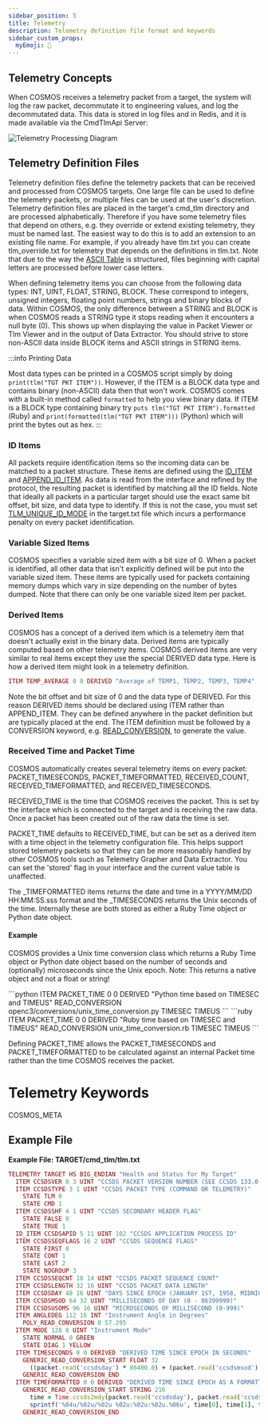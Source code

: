 ```yaml
---
sidebar_position: 5
title: Telemetry
description: Telemetry definition file format and keywords
sidebar_custom_props:
  myEmoji: 📡
---
```


<!-- Be sure to edit _telemetry.md because telemetry.md is a generated file -->

## Telemetry Concepts

When COSMOS receives a telemetry packet from a target, the system will log the raw packet, decommutate it to engineering values, and log the decommutated data. This data is stored in log files and in Redis, and it is made available via the CmdTlmApi Server:

![Telemetry Processing Diagram](/img/tlm-processing.png)

## Telemetry Definition Files

Telemetry definition files define the telemetry packets that can be received and processed from COSMOS targets. One large file can be used to define the telemetry packets, or multiple files can be used at the user's discretion. Telemetry definition files are placed in the target's cmd_tlm directory and are processed alphabetically. Therefore if you have some telemetry files that depend on others, e.g. they override or extend existing telemetry, they must be named last. The easiest way to do this is to add an extension to an existing file name. For example, if you already have tlm.txt you can create tlm_override.txt for telemetry that depends on the definitions in tlm.txt. Note that due to the way the [ASCII Table](http://www.asciitable.com/) is structured, files beginning with capital letters are processed before lower case letters.

When defining telemetry items you can choose from the following data types: INT, UINT, FLOAT, STRING, BLOCK. These correspond to integers, unsigned integers, floating point numbers, strings and binary blocks of data. Within COSMOS, the only difference between a STRING and BLOCK is when COSMOS reads a STRING type it stops reading when it encounters a null byte (0). This shows up when displaying the value in Packet Viewer or Tlm Viewer and in the output of Data Extractor. You should strive to store non-ASCII data inside BLOCK items and ASCII strings in STRING items.

:::info Printing Data

Most data types can be printed in a COSMOS script simply by doing <code>print(tlm("TGT PKT ITEM"))</code>. However, if the ITEM is a BLOCK data type and contains binary (non-ASCII) data then that won't work. COSMOS comes with a built-in method called <code>formatted</code> to help you view binary data. If ITEM is a BLOCK type containing binary try <code>puts tlm("TGT PKT ITEM").formatted</code> (Ruby) and <code>print(formatted(tlm("TGT PKT ITEM")))</code> (Python) which will print the bytes out as hex.
:::

### ID Items

All packets require identification items so the incoming data can be matched to a packet structure. These items are defined using the [ID_ITEM](telemetry.md#id_item) and [APPEND_ID_ITEM](telemetry.md#append_id_item). As data is read from the interface and refined by the protocol, the resulting packet is identified by matching all the ID fields. Note that ideally all packets in a particular target should use the exact same bit offset, bit size, and data type to identify. If this is not the case, you must set [TLM_UNIQUE_ID_MODE](target.md#tlm_unique_id_mode) in the target.txt file which incurs a performance penalty on every packet identification.

### Variable Sized Items

COSMOS specifies a variable sized item with a bit size of 0. When a packet is identified, all other data that isn't explicitly defined will be put into the variable sized item. These items are typically used for packets containing memory dumps which vary in size depending on the number of bytes dumped. Note that there can only be one variable sized item per packet.

### Derived Items

COSMOS has a concept of a derived item which is a telemetry item that doesn't actually exist in the binary data. Derived items are typically computed based on other telemetry items. COSMOS derived items are very similar to real items except they use the special DERIVED data type. Here is how a derived item might look in a telemetry definition.

```ruby
ITEM TEMP_AVERAGE 0 0 DERIVED "Average of TEMP1, TEMP2, TEMP3, TEMP4"
```

Note the bit offset and bit size of 0 and the data type of DERIVED. For this reason DERIVED items should be declared using ITEM rather than APPEND_ITEM. They can be defined anywhere in the packet definition but are typically placed at the end. The ITEM definition must be followed by a CONVERSION keyword, e.g. [READ_CONVERSION](telemetry.md#read_conversion), to generate the value.

### Received Time and Packet Time

COSMOS automatically creates several telemetry items on every packet: PACKET_TIMESECONDS, PACKET_TIMEFORMATTED, RECEIVED_COUNT, RECEIVED_TIMEFORMATTED, and RECEIVED_TIMESECONDS.

RECEIVED_TIME is the time that COSMOS receives the packet. This is set by the interface which is connected to the target and is receiving the raw data. Once a packet has been created out of the raw data the time is set.

PACKET_TIME defaults to RECEIVED_TIME, but can be set as a derived item with a time object in the telemetry configuration file. This helps support stored telemetry packets so that they can be more reasonably handled by other COSMOS tools such as Telemetry Grapher and Data Extractor. You can set the 'stored' flag in your interface and the current value table is unaffected.

The \_TIMEFORMATTED items returns the date and time in a YYYY/MM/DD HH:MM:SS.sss format and the \_TIMESECONDS returns the Unix seconds of the time. Internally these are both stored as either a Ruby Time object or Python date object.

#### Example

COSMOS provides a Unix time conversion class which returns a Ruby Time object or Python date object based on the number of seconds and (optionally) microseconds since the Unix epoch. Note: This returns a native object and not a float or string!

<Tabs groupId="script-language">
<TabItem value="python" label="Python">
```python
ITEM PACKET_TIME 0 0 DERIVED "Python time based on TIMESEC and TIMEUS"
    READ_CONVERSION openc3/conversions/unix_time_conversion.py TIMESEC TIMEUS
```
</TabItem>
<TabItem value="ruby" label="Ruby">
```ruby
ITEM PACKET_TIME 0 0 DERIVED "Ruby time based on TIMESEC and TIMEUS"
    READ_CONVERSION unix_time_conversion.rb TIMESEC TIMEUS
```
</TabItem>
</Tabs>

Defining PACKET_TIME allows the PACKET_TIMESECONDS and PACKET_TIMEFORMATTED to be calculated against an internal Packet time rather than the time COSMOS receives the packet.

<div style={{"clear": 'both'}}></div>

# Telemetry Keywords

COSMOS_META

## Example File

**Example File: TARGET/cmd_tlm/tlm.txt**

<!-- prettier-ignore -->
```ruby
TELEMETRY TARGET HS BIG_ENDIAN "Health and Status for My Target"
  ITEM CCSDSVER 0 3 UINT "CCSDS PACKET VERSION NUMBER (SEE CCSDS 133.0-B-1)"
  ITEM CCSDSTYPE 3 1 UINT "CCSDS PACKET TYPE (COMMAND OR TELEMETRY)"
    STATE TLM 0
    STATE CMD 1
  ITEM CCSDSSHF 4 1 UINT "CCSDS SECONDARY HEADER FLAG"
    STATE FALSE 0
    STATE TRUE 1
  ID_ITEM CCSDSAPID 5 11 UINT 102 "CCSDS APPLICATION PROCESS ID"
  ITEM CCSDSSEQFLAGS 16 2 UINT "CCSDS SEQUENCE FLAGS"
    STATE FIRST 0
    STATE CONT 1
    STATE LAST 2
    STATE NOGROUP 3
  ITEM CCSDSSEQCNT 18 14 UINT "CCSDS PACKET SEQUENCE COUNT"
  ITEM CCSDSLENGTH 32 16 UINT "CCSDS PACKET DATA LENGTH"
  ITEM CCSDSDAY 48 16 UINT "DAYS SINCE EPOCH (JANUARY 1ST, 1958, MIDNIGHT)"
  ITEM CCSDSMSOD 64 32 UINT "MILLISECONDS OF DAY (0 - 86399999)"
  ITEM CCSDSUSOMS 96 16 UINT "MICROSECONDS OF MILLISECOND (0-999)"
  ITEM ANGLEDEG 112 16 INT "Instrument Angle in Degrees"
    POLY_READ_CONVERSION 0 57.295
  ITEM MODE 128 8 UINT "Instrument Mode"
    STATE NORMAL 0 GREEN
    STATE DIAG 1 YELLOW
  ITEM TIMESECONDS 0 0 DERIVED "DERIVED TIME SINCE EPOCH IN SECONDS"
    GENERIC_READ_CONVERSION_START FLOAT 32
      ((packet.read('ccsdsday') * 86400.0) + (packet.read('ccsdsmsod') / 1000.0) + (packet.read('ccsdsusoms') / 1000000.0)  )
    GENERIC_READ_CONVERSION_END
  ITEM TIMEFORMATTED 0 0 DERIVED "DERIVED TIME SINCE EPOCH AS A FORMATTED STRING"
    GENERIC_READ_CONVERSION_START STRING 216
      time = Time.ccsds2mdy(packet.read('ccsdsday'), packet.read('ccsdsmsod'), packet.read('ccsdsusoms'))
      sprintf('%04u/%02u/%02u %02u:%02u:%02u.%06u', time[0], time[1], time[2], time[3], time[4], time[5], time[6])
    GENERIC_READ_CONVERSION_END
```
